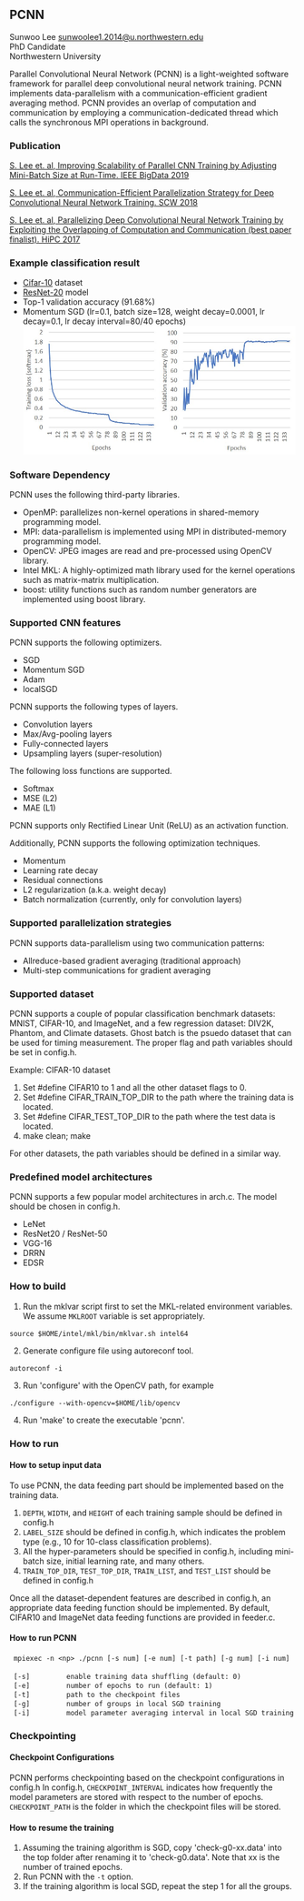## PCNN
Sunwoo Lee <sunwoolee1.2014@u.northwestern.edu> <br />
PhD Candidate <br />
Northwestern University <br />

Parallel Convolutional Neural Network (PCNN) is a light-weighted software framework for parallel deep convolutional neural network training. PCNN implements data-parallelism with a communication-efficient gradient averaging method. PCNN provides an overlap of computation and communication by employing a communication-dedicated thread which calls the synchronous MPI operations in background.

### Publication

[S. Lee et. al, Improving Scalability of Parallel CNN Training by Adjusting Mini-Batch Size at Run-Time. IEEE BigData 2019](http://cucis.eecs.northwestern.edu/publications/pdf/LKM19.pdf)

[S. Lee et. al, Communication-Efficient Parallelization Strategy for Deep Convolutional Neural Network Training. SCW 2018](http://cucis.eecs.northwestern.edu/publications/pdf/LAB18.pdf)

[S. Lee et. al, Parallelizing Deep Convolutional Neural Network Training by Exploiting the Overlapping of Computation and Communication (best paper finalist). HiPC 2017](http://cucis.eecs.northwestern.edu/publications/pdf/LJA17.pdf)

### Example classification result
 - [Cifar-10](https://www.cs.toronto.edu/~kriz/cifar.html) dataset
 - [ResNet-20](https://arxiv.org/pdf/1512.03385.pdf) model
 - Top-1 validation accuracy (91.68%)
 - Momentum SGD (lr=0.1, batch size=128, weight decay=0.0001, lr decay=0.1, lr decay interval=80/40 epochs)
 ![picture|80%](cifar10.jpg)

### Software Dependency
PCNN uses the following third-party libraries.
 - OpenMP: parallelizes non-kernel operations in shared-memory programming model.
 - MPI: data-parallelism is implemented using MPI in distributed-memory programming model.
 - OpenCV: JPEG images are read and pre-processed using OpenCV library.
 - Intel MKL: A highly-optimized math library used for the kernel operations such as matrix-matrix multiplication.
 - boost: utility functions such as random number generators are implemented using boost library.
 
### Supported CNN features
PCNN supports the following optimizers.
 - SGD
 - Momentum SGD
 - Adam
 - localSGD
 
PCNN supports the following types of layers. 
 - Convolution layers
 - Max/Avg-pooling layers
 - Fully-connected layers
 - Upsampling layers (super-resolution)
 
The following loss functions are supported.
 - Softmax
 - MSE (L2)
 - MAE (L1)

PCNN supports only Rectified Linear Unit (ReLU) as an activation function.

Additionally, PCNN supports the following optimization techniques.
 - Momentum
 - Learning rate decay
 - Residual connections
 - L2 regularization (a.k.a. weight decay)
 - Batch normalization (currently, only for convolution layers)
 
### Supported parallelization strategies
PCNN supports data-parallelism using two communication patterns:
 - Allreduce-based gradient averaging (traditional approach)
 - Multi-step communications for gradient averaging

### Supported dataset
PCNN supports a couple of popular classification benchmark datasets: MNIST, CIFAR-10, and ImageNet, and a few regression dataset: DIV2K, Phantom, and Climate datasets. Ghost batch is the psuedo dataset that can be used for timing measurement. The proper flag and path variables should be set in config.h.

Example: CIFAR-10 dataset
1. Set #define CIFAR10 to 1 and all the other dataset flags to 0. 
2. Set #define CIFAR_TRAIN_TOP_DIR to the path where the training data is located.
3. Set #define CIFAR_TEST_TOP_DIR to the path where the test data is located.
4.  make clean; make

For other datasets, the path variables should be defined in a similar way.

### Predefined model architectures
PCNN supports a few popular model architectures in arch.c. The model should be chosen in config.h.
 - LeNet
 - ResNet20 / ResNet-50
 - VGG-16
 - DRRN
 - EDSR

### How to build
1. Run the mklvar script first to set the MKL-related environment variables. We assume `MKLROOT` variable is set appropriately.
 ```
 source $HOME/intel/mkl/bin/mklvar.sh intel64
 ```

2. Generate configure file using autoreconf tool.
 ```
 autoreconf -i
 ```

3. Run 'configure' with the OpenCV path, for example
 ```
 ./configure --with-opencv=$HOME/lib/opencv
 ```

4. Run 'make' to create the executable 'pcnn'.

### How to run
#### How to setup input data
To use PCNN, the data feeding part should be implemented based on the training data.
1. `DEPTH`, `WIDTH`, and `HEIGHT` of each training sample should be defined in config.h
2. `LABEL_SIZE` should be defined in config.h, which indicates the problem type (e.g., 10 for 10-class classification problems).
3. All the hyper-parameters should be specified in config.h, including mini-batch size, initial learning rate, and many others.
4. `TRAIN_TOP_DIR`, `TEST_TOP_DIR`, `TRAIN_LIST`, and `TEST_LIST` should be defined in config.h

Once all the dataset-dependent features are described in config.h, an appropriate data feeding function should be implemented.
By default, CIFAR10 and ImageNet data feeding functions are provided in feeder.c.

#### How to run PCNN
 ```
  mpiexec -n <np> ./pcnn [-s num] [-e num] [-t path] [-g num] [-i num]

  [-s]         enable training data shuffling (default: 0)
  [-e]         number of epochs to run (default: 1)
  [-t]         path to the checkpoint files
  [-g]         number of groups in local SGD training
  [-i]         model parameter averaging interval in local SGD training
  ```

### Checkpointing
#### Checkpoint Configurations
PCNN performs checkpointing based on the checkpoint configurations in config.h
In config.h, `CHECKPOINT_INTERVAL` indicates how frequently the model parameters are stored with respect to the number of epochs.
`CHECKPOINT_PATH` is the folder in which the checkpoint files will be stored.

#### How to resume the training
1. Assuming the training algorithm is SGD, copy 'check-g0-xx.data' into the top folder after renaming it to 'check-g0.data'. Note that xx is the number of trained epochs.
2. Run PCNN with the `-t` option.
3. If the training algorithm is local SGD, repeat the step 1 for all the groups.
